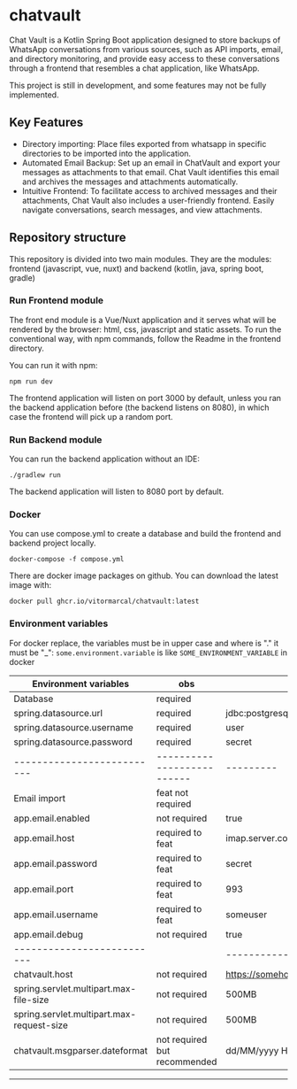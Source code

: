 # chatvault

Chat Vault is a Kotlin Spring Boot application designed to store backups of WhatsApp conversations from various sources, such as API imports, email, and directory monitoring, and provide easy access to these conversations through a frontend that resembles a chat application, like WhatsApp.

This project is still in development, and some features may not be fully implemented.

## Key Features
* Directory importing: Place files exported from whatsapp in specific directories to be imported into the application.
* Automated Email Backup: Set up an email in ChatVault and export your messages as attachments to that email. Chat Vault identifies this email and archives the messages and attachments automatically.
* Intuitive Frontend: To facilitate access to archived messages and their attachments, Chat Vault also includes a user-friendly frontend. Easily navigate conversations, search messages, and view attachments.

## Repository structure

This repository is divided into two main modules. They are the modules: frontend (javascript, vue, nuxt) and backend (kotlin, java, spring boot, gradle)

### Run Frontend module

The front end module is a Vue/Nuxt application and it serves what will be rendered by the browser: html, css, javascript and static assets.
To run the conventional way, with npm commands, follow the Readme in the frontend directory.

You can run it with npm:

`npm run dev`

The frontend application will listen on port 3000 by default, unless you ran the backend application before (the backend listens on 8080), in which case the frontend will pick up a random port.

### Run Backend module

You can run the backend application without an IDE:

`./gradlew run`

The backend application will listen to 8080 port by default.


### Docker

You can use compose.yml to create a database and build the frontend and backend project locally.

`docker-compose -f compose.yml`

There are docker image packages on github. You can download the latest image with: 

`docker pull ghcr.io/vitormarcal/chatvault:latest`

### Environment variables
For docker replace, the variables must be in upper case and where is "." it must be "_":
`some.environment.variable` is like `SOME_ENVIRONMENT_VARIABLE` in docker

| Environment variables                     | obs                          | example                                            |
|-------------------------------------------|------------------------------|----------------------------------------------------|
| Database                                  | required                     |                                                    |
| spring.datasource.url                     | required                     | jdbc:postgresql://database_host:5432/database_name |
| spring.datasource.username                | required                     | user                                               |
| spring.datasource.password                | required                     | secret                                             |
| --------------------------                | --------------------------   | ---------                                          |
| Email import                              | feat not required            |                                                    |
| app.email.enabled                         | not required                 | true                                               |
| app.email.host                            | required  to feat            | imap.server.com                                    |
| app.email.password                        | required  to feat            | secret                                             |
| app.email.port                            | required  to feat            | 993                                                |
| app.email.username                        | required  to feat            | someuser                                           |
| app.email.debug                           | not required                 | true                                               |
| --------------------------                |                              | --------------------------                         |
| chatvault.host                            | not required                 | https://somehost.com ,http://localhost:3000        |
| spring.servlet.multipart.max-file-size    | not required                 | 500MB                                              |
| spring.servlet.multipart.max-request-size | not required                 | 500MB                                              |
| chatvault.msgparser.dateformat            | not required but recommended | dd/MM/yyyy HH:mm                                   |
------